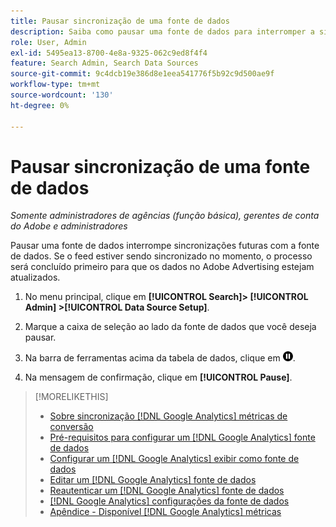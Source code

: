 ```yaml
---
title: Pausar sincronização de uma fonte de dados
description: Saiba como pausar uma fonte de dados para interromper a sincronização.
role: User, Admin
exl-id: 5495ea13-8700-4e8a-9325-062c9ed8f4f4
feature: Search Admin, Search Data Sources
source-git-commit: 9c4dcb19e386d8e1eea541776f5b92c9d500ae9f
workflow-type: tm+mt
source-wordcount: '130'
ht-degree: 0%

---
```


# Pausar sincronização de uma fonte de dados

*Somente administradores de agências (função básica), gerentes de conta do Adobe e administradores*

Pausar uma fonte de dados interrompe sincronizações futuras com a fonte de dados. Se o feed estiver sendo sincronizado no momento, o processo será concluído primeiro para que os dados no Adobe Advertising estejam atualizados.

1. No menu principal, clique em **[!UICONTROL Search]> [!UICONTROL Admin] >[!UICONTROL Data Source Setup]**.

1. Marque a caixa de seleção ao lado da fonte de dados que você deseja pausar.

1. Na barra de ferramentas acima da tabela de dados, clique em ![Pausar](/help/search-social-commerce/assets/pause.png "Pausar").

1. Na mensagem de confirmação, clique em **[!UICONTROL Pause]**.

>[!MORELIKETHIS]
>
>* [Sobre sincronização [!DNL Google Analytics] métricas de conversão](data-source-about.md)
>* [Pré-requisitos para configurar um [!DNL Google Analytics] fonte de dados](data-source-prerequisites.md)
>* [Configurar um [!DNL Google Analytics] exibir como fonte de dados](data-source-configure.md)
>* [Editar um [!DNL Google Analytics] fonte de dados](data-source-edit.md)
>* [Reautenticar um [!DNL Google Analytics] fonte de dados](data-source-reauthenticate.md)
>* [[!DNL Google Analytics] configurações da fonte de dados](data-source-settings.md)
>* [Apêndice - Disponível [!DNL Google Analytics] métricas](data-source-ga-metrics.md)
